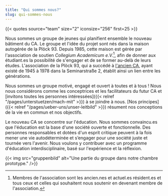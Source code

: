 ```yaml
---
title: "Qui sommes nous?"
slug: qui-sommes-nous
---
```


{{< quotes source="team" size="2" iconsize="256" first=25 >}}

Nous sommes un groupe de jeunes qui planifient ensemble le nouveau bâtiment du CA. Le groupe et l'idée du projet sont nés dans la maison autogérée de la Plöck 93. Depuis 1985, cette maison est gérée par l'association de soutien _Collegium Academicum e.V._[^1], afin de donner aux étudiant.es la possibilité de s'engager et de se former au-delà de leurs études. L'association de la Plöck 93, qui a succédé à [l'ancien CA](/geschichte), ayant existé de 1945 à 1978 dans la Seminarstraße 2, établit ainsi un lien entre les générations.

Nous sommes un groupe motivé, engagé et ouvert à toutes et à tous ! Nous nous considérons comme les conceptrices et les facilitateurs du futur CA et [invitons toutes les personnes intéressées]({{< relref "/pages/unterstuetzen/mach-mit" >}}) à se joindre à nous. [Nos principes]({{< relref "/pages/ueber-uns/unser-leitbild" >}}) résument nos conceptions de la vie en commun et nos objectifs.


Le nouveau CA se concentre sur l'éducation. Nous sommes convaincu.es que l'éducation est la base d'une société ouverte et fonctionnelle. Des personnes responsables et dotées d'un esprit critique peuvent à la fois mener une vie autodéterminée et s’engager pour une société juste et tournée vers l'avenir. Nous voulons y contribuer avec un programme d'éducation interdisciplinaire, basé sur l'expérience et la réflexion.


{{< img src="gruppenbild" alt="Une partie du groupe dans notre chambre prototype." />}}

[^1]: Membres de l'association sont les ancien.nes et actuel.es résident.es et tous ceux et celles qui souhaitent nous soutenir en devenant membre de l'association.

